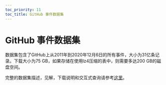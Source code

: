 ```yaml
---
toc_priority: 11
toc_title: GitHub 事件数据集
---
```


# GitHub 事件数据集

数据集包含了GitHub上从2011年到2020年12月6日的所有事件，大小为31亿条记录。下载大小为75 GB，如果存储在使用lz4压缩的表中，则需要多达200 GB的磁盘空间。

完整的数据集描述，见解，下载说明和交互式查询请参考[这里](https://ghe.clickhouse.tech/)。